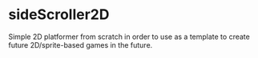 # sideScroller2D
 Simple 2D platformer from scratch in order to use as a template to create future 2D/sprite-based games in the future.
